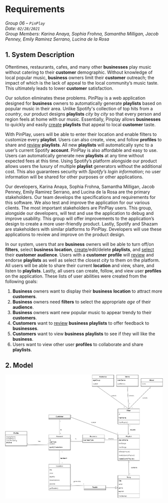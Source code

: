 # Requirements

*Group 06 – `PinPlay`\
Date: `02/28/2021`\
Group Members: Karina Anaya, Sophia Frohna, Samantha Milligan, Jacob Penney, Emily Ramirez Serrano, Lucina de la Rosa*

## 1. System Description

Oftentimes, restaurants, cafes, and many other **businesses** play music without catering to their **customer** demographic. Without knowledge of local popular music, **business** owners limit their **customer** outreach; the impact of which is the lack of appeal to the local community’s music taste. This ultimately leads to lower **customer** satisfaction.

Our solution eliminates these problems. PinPlay is a web application designed for **business** owners to automatically generate **playlists** based on popular music in their area. Unlike Spotify's collection of top hits from a *country*, our product designs **playlists** *city* by *city* so that every person and region feels at home with our music. Essentially, Pinplay allows **businesses** to quickly and easily <ins>create</ins> **playlists** that appeal to local **customer** taste.

With PinPlay, users will be able to enter their location and enable filters to customize every **playlist**. Users can also create, view, and follow **profiles** to share and <ins>review</ins> **playlists**. All new **playlists** will automatically sync to a user’s current Spotify **account**. PinPlay is also affordable and easy to use. Users can automatically generate new **playlists** at any time without expected fees at this time. Using Spotify’s platform alongside our product allows users the luxury of multiple **playlist** generators without the additional cost. This also guarantees security with *Spotify’s login information*; no user information will be shared for other purposes or other applications.

Our developers, Karina Anaya, Sophia Frohna, Samantha Milligan, Jacob Penney, Emily Ramirez Serrano, and Lucina de la Rosa are the primary stakeholders. Our team develops the specifications and requirements for this software. We also test and improve the application for our various clients. The most important stakeholders are PinPlay users. This group, alongside our developers, will test and use the application to debug and improve usability. This group will offer improvements to the application’s design to create a more user-friendly product. Lastly, Spotify and Shazam are stakeholders with similar platforms to PinPlay. Developers will use these applications to review and improve on the product design.

In our system, users that are **business** owners will be able to turn off/on **filters**, select **business** **location**, <ins>create</ins>/edit/delete **playlists**, and <ins>select</ins> their **customer** **audience**. Users with a **customer** **profile** will <ins>review</ins> and endorse **playlists** as well as select the closest *city* to them on the platform. All users will be able to share their current **location** and view, share, and listen to **playlists**. Lastly, all users can create, follow, and view user **profiles** on the application. These lists of user abilities were created from the following goals:
  1. **Business** owners want to display their **business** **location** to attract more **customers**.
  2. **Business** owners need **filters** to select the appropriate *age* of their **audience**.
  3. **Business** owners want new popular music to appear trendy to their **customers**.
  4. **Customers** want to <ins>review</ins> **business playlists** to offer feedback to **businesses**.
  5. **Customers** want to view **business** **playlists** to see if they will like the **business**.
  6. Users want to view other user **profiles** to collaborate and share **playlists**.

## 2. Model
![](media/analysis/model_small.png)
